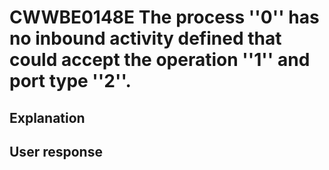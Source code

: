 # CWWBE0148E The process ''0'' has no inbound activity defined that could accept the operation ''1'' and port type ''2''.

## Explanation

## User response